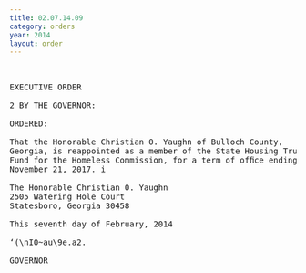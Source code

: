 ```yaml
---
title: 02.07.14.09
category: orders
year: 2014
layout: order
---
```


<pre> 

EXECUTIVE ORDER

2 BY THE GOVERNOR:

ORDERED:

That the Honorable Christian 0. Yaughn of Bulloch County,
Georgia, is reappointed as a member of the State Housing Trust
Fund for the Homeless Commission, for a term of ofﬁce ending
November 21, 2017. i

The Honorable Christian 0. Yaughn
2505 Watering Hole Court
Statesboro, Georgia 30458

This seventh day of February, 2014

‘(\nI0~au\9e.a2.

GOVERNOR

</pre>
